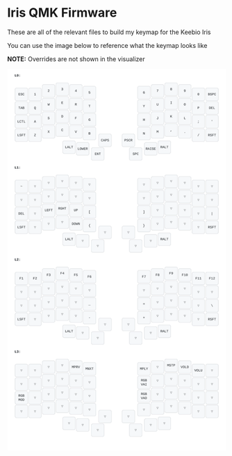 # Iris QMK Firmware 

These are all of the relevant files to build my keymap for the Keebio Iris 

You can use the image below to reference what the keymap looks like 

**NOTE:** Overrides are not shown in the visualizer


![keymap](./iris_keymap_vis.svg)
